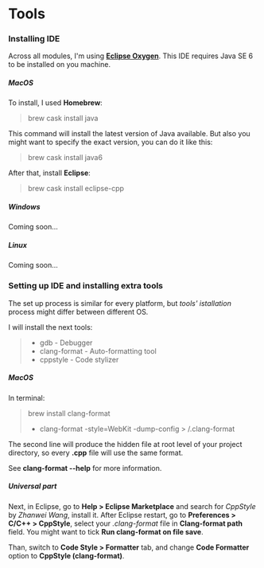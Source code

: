 # Tools
### Installing IDE
Across all modules, I'm using [**Eclipse Oxygen**](http://www.eclipse.org/downloads/).
This IDE requires Java SE 6 to be installed on you machine.

##### MacOS
To install, I used **Homebrew**:
> brew cask install java

This command will install the latest version of Java available.
But also you might want to specify the exact version, you can do it like this:

> brew cask install java6

After that, install **Eclipse**:
> brew cask install eclipse-cpp

##### Windows
Coming soon...
##### Linux
Coming soon...

### Setting up IDE and installing extra tools
The set up process is similar for every platform, but _tools' istallation_ process might differ between different OS.

I will install the next tools:
> - gdb - Debugger
> - clang-format - Auto-formatting tool
> - cppstyle - Code stylizer

##### MacOS
In terminal:
>  brew install clang-format
>
> - clang-format -style=WebKit -dump-config > **<your-project-root-directory>**/.clang-format

The second line will produce the hidden file at root level of your project directory,
so every **.cpp** file will use the same format.

See **clang-format --help** for more information.

##### Universal part
Next, in Eclipse, go to **Help > Eclipse Marketplace** and search for _CppStyle_ by _Zhanwei Wang_, install it.
After Eclipse restart, go to **Preferences > C/C++ > CppStyle**,
select your _.clang-format_ file in **Clang-format path** field.
You might want to tick **Run clang-format on file save**.

Than, switch to **Code Style > Formatter** tab, and change **Code Formatter** option to **CppStyle (clang-format)**.